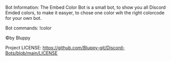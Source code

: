 Bot Information: The Embed Color Bot is a small bot, to show you all Discord Emded colors, to make it easyer, to chose one color wih the right colorcode for your own bot.

Bot commands: !color

©by Bluppy

Project LICENSE: https://github.com/Bluppy-git/Discord-Bots/blob/main/LICENSE

